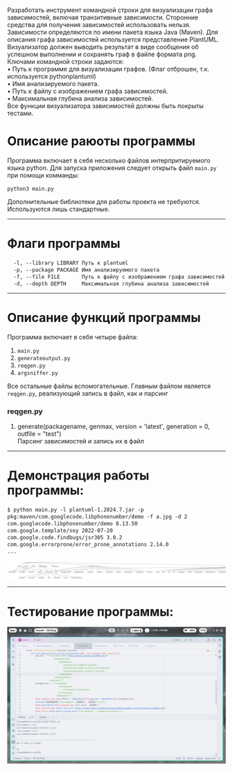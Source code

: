 Разработать инструмент командной строки для визуализации графа 
зависимостей, включая транзитивные зависимости. Сторонние средства для 
получения зависимостей использовать нельзя.
<br>Зависимости определяются по имени пакета языка Java (Maven). Для 
описания графа зависимостей используется представление PlantUML. 
<br>Визуализатор должен выводить результат в виде сообщения об успешном 
выполнении и сохранять граф в файле формата png.
Ключами командной строки задаются:
<br>• Путь к программе для визуализации графов. (Флаг отброшен, т.к. используется pythonplantuml)
<br>• Имя анализируемого пакета.
<br>• Путь к файлу с изображением графа зависимостей.
<br>• Максимальная глубина анализа зависимостей.
<br>Все функции визуализатора зависимостей должны быть покрыты тестами.

# Описание раюоты программы
Программа включает в себя несколько файлов интерпритируемого языка python. Для запуска приложения следует открыть файл `main.py` при помощи комманды:
```
python3 main.py
```
Дополнительные библиотеки для работы проекта не требуются. Используются лишь стандартные.
***
# Флаги программы</br>
```
  -l, --library LIBRARY Путь к plantuml
  -p, --package PACKAGE Имя анализируемого пакета
  -f, --file FILE       Путь к файлу с изображением графа зависимостей
  -d, --depth DEPTH     Максимальная глубина анализа зависимостей
```
***
# Описание функций программы</br>
Программа включает в себя четыре файла:
1. `main.py`</br>
2. `generateoutput.py`</br>
3. `reqgen.py`</br>
4. `argsniffer.py`</br>

Все остальные файлы вспомогательные. Главным файлом является `reqgen.py`, реализующий запись в файл, как и парсинг
### reqgen.py
1. generate(packagename, genmax, version = 'latest', generation = 0, outfile = "test")
<br>Парсинг зависимостей и запись их в файл</br>
***
# Демонстрация работы программы:
```
$ python main.py -l plantuml-1.2024.7.jar -p pkg:maven/com.googlecode.libphonenumber/demo -f a.jpg -d 2
com.googlecode.libphonenumber/demo 8.13.50
com.google.template/soy 2022-07-20
com.google.code.findbugs/jsr305 3.0.2
com.google.errorprone/error_prone_annotations 2.14.0
...
```
![demo.png](imgs/demo.png)
***
# Тестирование программы:
![demo2.jpg](imgs/demo2.jpg)